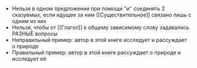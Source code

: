 - Нельзя в одном предложении при помощи "и" соединять 2 сказуемых, если идущее за ним [[Существительное]] связано лишь с одним из них
- Нельзя, чтобы от [[Глагол]] к общему зависимому слову задавались РАЗНЫЕ вопросы
- Неправильный пример: автор в этой книге исследует и рассуждает о природе
- Правильный пример: автор в этой книге рассуждает о природе и исследует её
